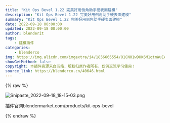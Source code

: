 ```yaml
---
title: "Kit Ops Bevel 1.22 完美好用倒角助手硬表面建模"
description: "Kit Ops Bevel 1.22 完美好用倒角助手硬表面建模"
summary: "Kit Ops Bevel 1.22 完美好用倒角助手硬表面建模"
date: 2022-09-18 00:00:00
updated: 2022-09-18 00:00:00
author: blenderit
tags: 
    - 建模插件
categories:
    - blenderco
img: https://img.alicdn.com/imgextra/i4/1856665554/O1CN01wDHK6M1qtmWuEAe7b_!!1856665554.png
showGetMethod: false
copyright: 本插件资源来自网络，版权归原作者所有，仅供交流学习使用！
source_link: https://blenderco.cn/40646.html
---
```


{% raw %}
<p><img class="aligncenter" src="https://img.alicdn.com/imgextra/i4/1856665554/O1CN01wDHK6M1qtmWuEAe7b_!!1856665554.png" alt="Snipaste_2022-09-18_18-15-03.png"></p><p>插件官网blendermarket.com/products/kit-ops-bevel</p>
<div style="display: none">blenderco</div>
{% endraw %}